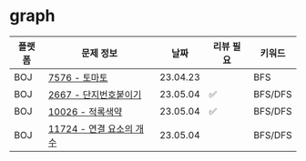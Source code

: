 # graph
| 플랫폼 | 문제 정보 | 날짜       | 리뷰 필요 | 키워드     |
|------|-----|----------|-------|---------|
| BOJ | [7576 - 토마토](https://www.acmicpc.net/problem/7576) | 23.04.23 |       | BFS     |
| BOJ | [2667 - 단지번호붙이기](https://www.acmicpc.net/problem/2667) | 23.05.04 | ✅     | BFS/DFS |
| BOJ | [10026 - 적록색약](https://www.acmicpc.net/problem/10026) | 23.05.04 | ✅      | BFS/DFS |
| BOJ| [11724 - 연결 요소의 개수](https://www.acmicpc.net/problem/11724) | 23.05.04 | | BFS/DFS |
